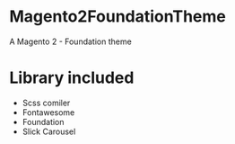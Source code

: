 # Magento2FoundationTheme
A Magento 2 - Foundation theme 

# Library included
- Scss comiler
- Fontawesome
- Foundation
- Slick Carousel

